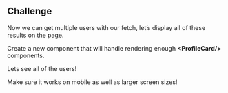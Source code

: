 ## Challenge

Now we can get multiple users with our fetch, let’s display all of these results on the page.

Create a new component that will handle rendering enough **\<ProfileCard/\>** components.

Lets see all of the users!

Make sure it works on mobile as well as larger screen sizes!
